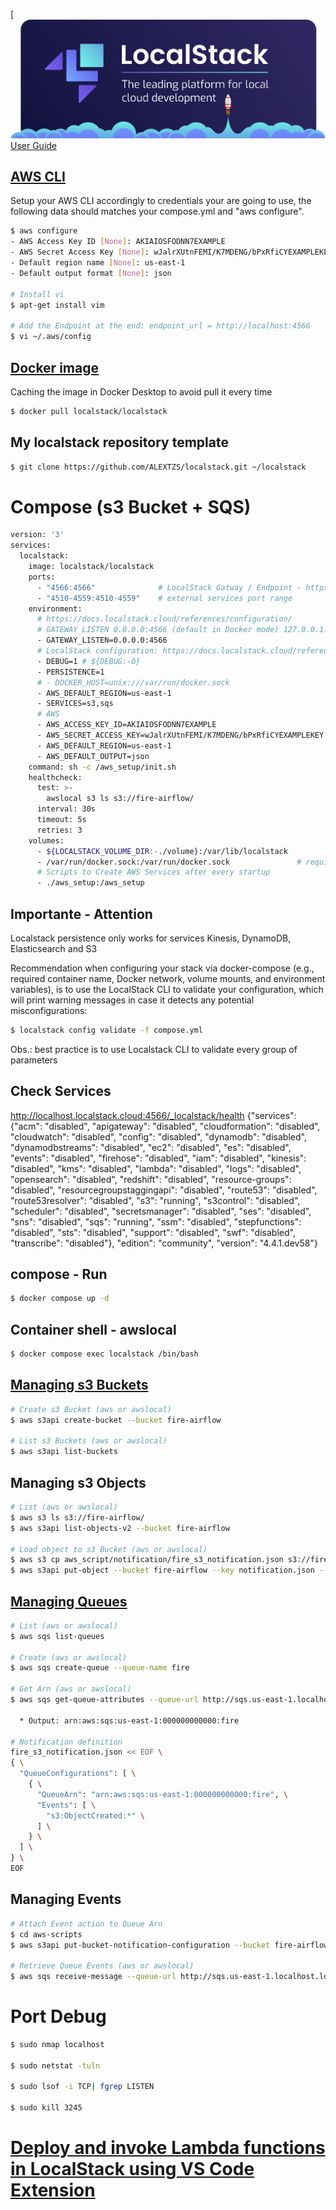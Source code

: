 [![localstack](https://raw.githubusercontent.com/localstack/localstack/master/docs/localstack-readme-banner.svg)
[User Guide](https://docs.localstack.cloud/user-guide/)

## [AWS CLI](https://docs.aws.amazon.com/cli/latest/userguide/getting-started-install.html)
Setup your AWS CLI accordingly to credentials your are going to use, the following data should matches your compose.yml and "aws configure".
```sh
$ aws configure
- AWS Access Key ID [None]: AKIAIOSFODNN7EXAMPLE
- AWS Secret Access Key [None]: wJalrXUtnFEMI/K7MDENG/bPxRfiCYEXAMPLEKEY
- Default region name [None]: us-east-1
- Default output format [None]: json

# Install vi
$ apt-get install vim

# Add the Endpoint at the end: endpoint_url = http://localhost:4566
$ vi ~/.aws/config  
```

## [Docker image](https://hub.docker.com/r/localstack/localstack)
Caching the image in Docker Desktop to avoid pull it every time
```sh
$ docker pull localstack/localstack
```
## My localstack repository template 
```sh
$ git clone https://github.com/ALEXTZS/localstack.git ~/localstack
```

# Compose (s3 Bucket + SQS)
```sh
version: '3'
services:
  localstack:
    image: localstack/localstack
    ports:
      - "4566:4566"              # LocalStack Gatway / Endpoint - https://localhost.localstack.cloud:4566/
      - "4510-4559:4510-4559"    # external services port range
    environment:
      # https://docs.localstack.cloud/references/configuration/
      # GATEWAY_LISTEN 0.0.0.0:4566 (default in Docker mode) 127.0.0.1:4566 (default in host mode)
      - GATEWAY_LISTEN=0.0.0.0:4566
      # LocalStack configuration: https://docs.localstack.cloud/references/configuration/
      - DEBUG=1 # ${DEBUG:-0}
      - PERSISTENCE=1
      # - DOCKER_HOST=unix:///var/run/docker.sock
      - AWS_DEFAULT_REGION=us-east-1
      - SERVICES=s3,sqs
      # AWS
      - AWS_ACCESS_KEY_ID=AKIAIOSFODNN7EXAMPLE
      - AWS_SECRET_ACCESS_KEY=wJalrXUtnFEMI/K7MDENG/bPxRfiCYEXAMPLEKEY
      - AWS_DEFAULT_REGION=us-east-1
      - AWS_DEFAULT_OUTPUT=json
    command: sh -c /aws_setup/init.sh
    healthcheck:
      test: >-
        awslocal s3 ls s3://fire-airflow/ 
      interval: 30s
      timeout: 5s
      retries: 3
    volumes:
      - ${LOCALSTACK_VOLUME_DIR:-./volume}:/var/lib/localstack
      - /var/run/docker.sock:/var/run/docker.sock               # required by AWS Lambda
      # Scripts to Create AWS Services after every startup
      - ./aws_setup:/aws_setup  
```

## Importante - Attention
Localstack persistence only works for services Kinesis, DynamoDB, Elasticsearch and S3

Recommendation when configuring your stack via docker-compose (e.g., required container name, Docker network, volume mounts, and environment variables), is to use the LocalStack CLI to validate your configuration, which will print warning messages in case it detects any potential misconfigurations:

```sh
$ localstack config validate -f compose.yml
```
Obs.: best practice is to use Localstack CLI to validate every group of parameters

## Check Services
http://localhost.localstack.cloud:4566/_localstack/health
{"services": {"acm": "disabled", "apigateway": "disabled", "cloudformation": "disabled", "cloudwatch": "disabled", "config": "disabled", "dynamodb": "disabled", "dynamodbstreams": "disabled", "ec2": "disabled", "es": "disabled", "events": "disabled", "firehose": "disabled", "iam": "disabled", "kinesis": "disabled", "kms": "disabled", "lambda": "disabled", "logs": "disabled", "opensearch": "disabled", "redshift": "disabled", "resource-groups": "disabled", "resourcegroupstaggingapi": "disabled", "route53": "disabled", "route53resolver": "disabled", "s3": "running", "s3control": "disabled", "scheduler": "disabled", "secretsmanager": "disabled", "ses": "disabled", "sns": "disabled", "sqs": "running", "ssm": "disabled", "stepfunctions": "disabled", "sts": "disabled", "support": "disabled", "swf": "disabled", "transcribe": "disabled"}, "edition": "community", "version": "4.4.1.dev58"}


## compose - Run 
```sh
$ docker compose up -d
```
## Container shell - awslocal
```sh
$ docker compose exec localstack /bin/bash
```

## [Managing s3 Buckets](https://docs.localstack.cloud/user-guide/aws/s3/)
```sh
# Create s3 Bucket (aws or awslocal)
$ aws s3api create-bucket --bucket fire-airflow

# List s3 Buckets (aws or awslocal)
$ aws s3api list-buckets  
```

## Managing s3 Objects
```sh
# List (aws or awslocal)
$ aws s3 ls s3://fire-airflow/ 
$ aws s3api list-objects-v2 --bucket fire-airflow

# Load object to s3 Bucket (aws or awslocal)
$ aws s3 cp aws_script/notification/fire_s3_notification.json s3://fire-airflow/
$ aws s3api put-object --bucket fire-airflow --key notification.json --body aws_setup/notification/fire_s3_notification.json
```

## [Managing Queues](https://docs.aws.amazon.com/pt_br/AmazonS3/latest/userguide/EventNotifications.html)
```sh
# List (aws or awslocal)
$ aws sqs list-queues

# Create (aws or awslocal) 
$ aws sqs create-queue --queue-name fire

# Get Arn (aws or awslocal) 
$ aws sqs get-queue-attributes --queue-url http://sqs.us-east-1.localhost.localstack.cloud:4566/000000000000/fire --attribute-names All
  
  * Output: arn:aws:sqs:us-east-1:000000000000:fire 

# Notification definition
fire_s3_notification.json << EOF \
{ \
  "QueueConfigurations": [ \
    { \
      "QueueArn": "arn:aws:sqs:us-east-1:000000000000:fire", \
      "Events": [ \
        "s3:ObjectCreated:*" \
      ] \
    } \
  ] \
} \
EOF
```

## Managing Events
```sh
# Attach Event action to Queue Arn
$ cd aws-scripts
$ aws s3api put-bucket-notification-configuration --bucket fire-airflow --notification-configuration file://notification/fire_s3_notification.json

# Retrieve Queue Events (aws or awslocal)
$ aws sqs receive-message --queue-url http://sqs.us-east-1.localhost.localstack.cloud:4566/000000000000/fire
```

# Port Debug
```sh
$ sudo nmap localhost

$ sudo netstat -tuln

$ sudo lsof -i TCP| fgrep LISTEN

$ sudo kill 3245
```

# [Deploy and invoke Lambda functions in LocalStack using VS Code Extension](https://www.youtube.com/watch?v=txVPCF-TITk)

